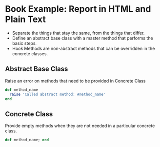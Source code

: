 # Book Example: Report in HTML and Plain Text

- Separate the things that stay the same, from the things that differ.
- Define an abstract base class with a master method that performs the basic steps.
- Hook Methods are non-abstract methods that can be overridden in the concrete classes.

## Abstract Base Class
Raise an error on methods that need to be provided in Concrete Class
```ruby
def method_name
  raise 'Called abstract method: #method_name'
end
```

## Concrete Class
Provide empty methods when they are not needed in a particular concrete class.
```ruby
def method_name; end
```
